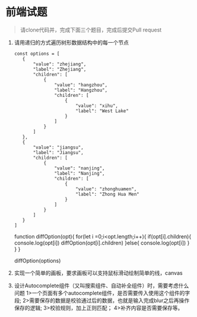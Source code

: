 # 前端试题

> 请clone代码并，完成下面三个题目，完成后提交Pull request


1. 请用递归的方式遍历树形数据结构中的每一个节点 

    ```
    const options = [
       {
           "value": "zhejiang",
           "label": "Zhejiang",
           "children": [
               {
                   "value": "hangzhou",
                   "label": "Hangzhou",
                   "children": [
                       {
                           "value": "xihu",
                           "label": "West Lake"
                       }
                   ]
               }
           ]
       },
       {
           "value": "jiangsu",
           "label": "Jiangsu",
           "children": [
               {
                   "value": "nanjing",
                   "label": "Nanjing",
                   "children": [
                       {
                           "value": "zhonghuamen",
                           "label": "Zhong Hua Men"
                       }
                   ]
               }
           ]
       }
    ]
    ```

    function diffOption(opt){
        for(let i =0;i<opt.length;i++){
            if(opt[i].children){
                console.log(opt[i])
                diffOption(opt[i].children)
            }else{
                console.log(opt[i])
            }
        }
    }

    diffOption(options)

2. 实现一个简单的画板，要求画板可以支持鼠标滑动绘制简单的线，canvas
<canvas id="canvasBg" width="1800" height="900"></canvas>
<script>
    let isDown = false;
    let points = [];
    let beginPoint = null;
    let canvas=document.getElementById('canvasBg')
    const ctx = canvas.getContext('2d');
    ctx.strokeStyle = 'red';
    ctx.lineWidth = 1;
    ctx.lineJoin = 'round';
    ctx.lineCap = 'round';

    canvas.addEventListener('mousedown', down, false);
    canvas.addEventListener('mousemove', move, false);
    canvas.addEventListener('mouseup', up, false);
    canvas.addEventListener('mouseout', up, false);

   function down(evt) {
       isDown = true;
       const { x, y } = getPos(evt);
       points.push({x, y});
       beginPoint = {x, y};
   }

   function move(evt) {
       if (!isDown) return;

       const { x, y } = getPos(evt);
       points.push({x, y});

       if (points.length > 3) {
           const lastTwoPoints = points.slice(-2);
           const controlPoint = lastTwoPoints[0];
           const endPoint = {
               x: (lastTwoPoints[0].x + lastTwoPoints[1].x) / 2,
               y: (lastTwoPoints[0].y + lastTwoPoints[1].y) / 2,
           }
           drawLine(beginPoint, controlPoint, endPoint);
           beginPoint = endPoint;
       }
   }

   function up(evt) {
       if (!isDown) return;
       const { x, y } = getPos(evt);
       points.push({x, y});
       if (points.length > 3) {
           const lastTwoPoints = points.slice(-2);
           const controlPoint = lastTwoPoints[0];
           const endPoint = lastTwoPoints[1];
           drawLine(beginPoint, controlPoint, endPoint);
       }
       beginPoint = null;
       isDown = false;
       points = [];
   }

   function getPos(evt) {
       return {
           x: evt.clientX,
           y: evt.clientY
       }
   }

   function drawLine(beginPoint, controlPoint, endPoint) {
       ctx.beginPath()
       ctx.moveTo(beginPoint.x, beginPoint.y);
       ctx.quadraticCurveTo(controlPoint.x, controlPoint.y, endPoint.x, endPoint.y);
       ctx.stroke();
   }
</script>
3. 设计Autocomplete组件（又叫搜索组件、自动补全组件）时，需要考虑什么问题
 1>一个页面有多个autocomplete组件，是否需要传入使用这个组件的字段;
 2>需要保存的数据是校验通过后的数据，也就是输入完成blur之后再操作保存的逻辑;
 3>校验规则，加上正则匹配；
 4>补齐内容是否需要保存等。

